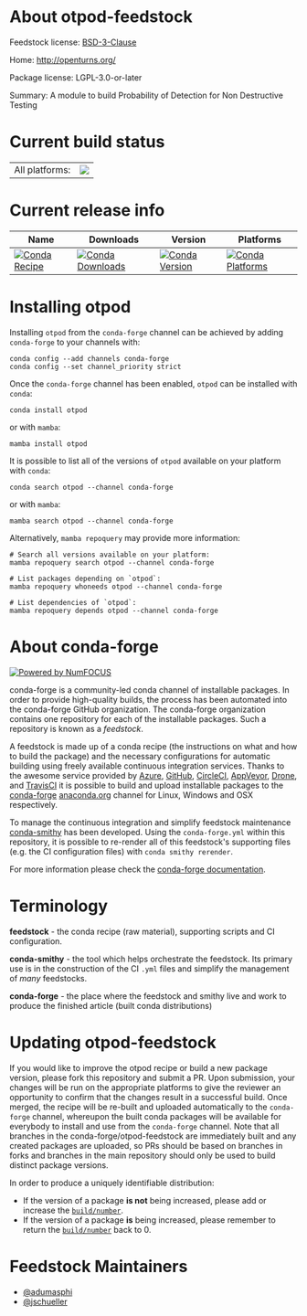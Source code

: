 About otpod-feedstock
=====================

Feedstock license: [BSD-3-Clause](https://github.com/conda-forge/otpod-feedstock/blob/main/LICENSE.txt)

Home: http://openturns.org/

Package license: LGPL-3.0-or-later

Summary: A module to build Probability of Detection for Non Destructive Testing

Current build status
====================


<table><tr><td>All platforms:</td>
    <td>
      <a href="https://dev.azure.com/conda-forge/feedstock-builds/_build/latest?definitionId=3172&branchName=main">
        <img src="https://dev.azure.com/conda-forge/feedstock-builds/_apis/build/status/otpod-feedstock?branchName=main">
      </a>
    </td>
  </tr>
</table>

Current release info
====================

| Name | Downloads | Version | Platforms |
| --- | --- | --- | --- |
| [![Conda Recipe](https://img.shields.io/badge/recipe-otpod-green.svg)](https://anaconda.org/conda-forge/otpod) | [![Conda Downloads](https://img.shields.io/conda/dn/conda-forge/otpod.svg)](https://anaconda.org/conda-forge/otpod) | [![Conda Version](https://img.shields.io/conda/vn/conda-forge/otpod.svg)](https://anaconda.org/conda-forge/otpod) | [![Conda Platforms](https://img.shields.io/conda/pn/conda-forge/otpod.svg)](https://anaconda.org/conda-forge/otpod) |

Installing otpod
================

Installing `otpod` from the `conda-forge` channel can be achieved by adding `conda-forge` to your channels with:

```
conda config --add channels conda-forge
conda config --set channel_priority strict
```

Once the `conda-forge` channel has been enabled, `otpod` can be installed with `conda`:

```
conda install otpod
```

or with `mamba`:

```
mamba install otpod
```

It is possible to list all of the versions of `otpod` available on your platform with `conda`:

```
conda search otpod --channel conda-forge
```

or with `mamba`:

```
mamba search otpod --channel conda-forge
```

Alternatively, `mamba repoquery` may provide more information:

```
# Search all versions available on your platform:
mamba repoquery search otpod --channel conda-forge

# List packages depending on `otpod`:
mamba repoquery whoneeds otpod --channel conda-forge

# List dependencies of `otpod`:
mamba repoquery depends otpod --channel conda-forge
```


About conda-forge
=================

[![Powered by
NumFOCUS](https://img.shields.io/badge/powered%20by-NumFOCUS-orange.svg?style=flat&colorA=E1523D&colorB=007D8A)](https://numfocus.org)

conda-forge is a community-led conda channel of installable packages.
In order to provide high-quality builds, the process has been automated into the
conda-forge GitHub organization. The conda-forge organization contains one repository
for each of the installable packages. Such a repository is known as a *feedstock*.

A feedstock is made up of a conda recipe (the instructions on what and how to build
the package) and the necessary configurations for automatic building using freely
available continuous integration services. Thanks to the awesome service provided by
[Azure](https://azure.microsoft.com/en-us/services/devops/), [GitHub](https://github.com/),
[CircleCI](https://circleci.com/), [AppVeyor](https://www.appveyor.com/),
[Drone](https://cloud.drone.io/welcome), and [TravisCI](https://travis-ci.com/)
it is possible to build and upload installable packages to the
[conda-forge](https://anaconda.org/conda-forge) [anaconda.org](https://anaconda.org/)
channel for Linux, Windows and OSX respectively.

To manage the continuous integration and simplify feedstock maintenance
[conda-smithy](https://github.com/conda-forge/conda-smithy) has been developed.
Using the ``conda-forge.yml`` within this repository, it is possible to re-render all of
this feedstock's supporting files (e.g. the CI configuration files) with ``conda smithy rerender``.

For more information please check the [conda-forge documentation](https://conda-forge.org/docs/).

Terminology
===========

**feedstock** - the conda recipe (raw material), supporting scripts and CI configuration.

**conda-smithy** - the tool which helps orchestrate the feedstock.
                   Its primary use is in the construction of the CI ``.yml`` files
                   and simplify the management of *many* feedstocks.

**conda-forge** - the place where the feedstock and smithy live and work to
                  produce the finished article (built conda distributions)


Updating otpod-feedstock
========================

If you would like to improve the otpod recipe or build a new
package version, please fork this repository and submit a PR. Upon submission,
your changes will be run on the appropriate platforms to give the reviewer an
opportunity to confirm that the changes result in a successful build. Once
merged, the recipe will be re-built and uploaded automatically to the
`conda-forge` channel, whereupon the built conda packages will be available for
everybody to install and use from the `conda-forge` channel.
Note that all branches in the conda-forge/otpod-feedstock are
immediately built and any created packages are uploaded, so PRs should be based
on branches in forks and branches in the main repository should only be used to
build distinct package versions.

In order to produce a uniquely identifiable distribution:
 * If the version of a package **is not** being increased, please add or increase
   the [``build/number``](https://docs.conda.io/projects/conda-build/en/latest/resources/define-metadata.html#build-number-and-string).
 * If the version of a package **is** being increased, please remember to return
   the [``build/number``](https://docs.conda.io/projects/conda-build/en/latest/resources/define-metadata.html#build-number-and-string)
   back to 0.

Feedstock Maintainers
=====================

* [@adumasphi](https://github.com/adumasphi/)
* [@jschueller](https://github.com/jschueller/)

